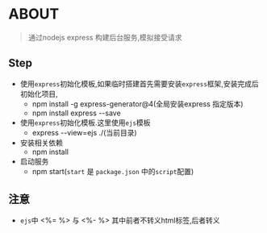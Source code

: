 # ABOUT
> 通过nodejs express 构建后台服务,模拟接受请求

## Step
- 使用`express`初始化模板,如果临时搭建首先需要安装`express`框架,安装完成后初始化项目,
    - npm install -g express-generator@4(全局安装express 指定版本)
    - npm install express --save
- 使用`express`初始化模板.这里使用`ejs`模板
    + express --view=ejs ./(当前目录)
- 安装相关依赖
    + npm install
-  启动服务 
    - npm start(`start` 是 `package.json` 中的`script`配置)

## 注意
- `ejs`中 <%= %> 与 <%- %> 其中前者不转义html标签,后者转义

    

